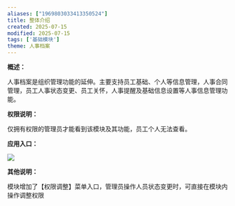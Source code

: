 ```yaml
---
aliases: ["1969803033413350524"]
title: 整体介绍
created: 2025-07-15
modified: 2025-07-15
tags: ['基础模块']
theme: 人事档案
---
```


**概述：**

人事档案是组织管理功能的延伸。主要支持员工基础、个人等信息管理，人事合同管理，员工人事状态变更、员工关怀，人事提醒及基础信息设置等人事信息管理功能。

**权限说明：**

仅拥有权限的管理员才能看到该模块及其功能，员工个人无法查看。

**应用入口：**

![](c5e6060d11e231c74a20b72369fd0560.jpg)

**其他说明：**

模块增加了【权限调整】菜单入口，管理员操作人员状态变更时，可直接在模块内操作调整权限